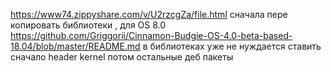 https://www74.zippyshare.com/v/U2rzcgZa/file.html сначала пере копировать библиотеки , для OS 8.0 https://github.com/Griggorii/Cinnamon-Budgie-OS-4.0-beta-based-18.04/blob/master/README.md в библиотеках уже не нуждается ставить сначало header kernel потом остальные деб пакеты


